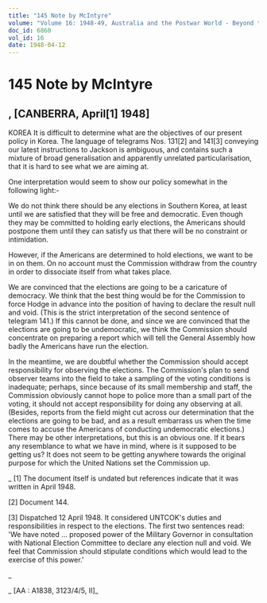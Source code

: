 ```yaml
---
title: "145 Note by McIntyre"
volume: "Volume 16: 1948-49, Australia and the Postwar World - Beyond the Region"
doc_id: 6860
vol_id: 16
date: 1948-04-12
---
```


# 145 Note by McIntyre

## , [CANBERRA, April[1] 1948]

KOREA It is difficult to determine what are the objectives of our present policy in Korea. The language of telegrams Nos. 131[2] and 141[3] conveying our latest instructions to Jackson is ambiguous, and contains such a mixture of broad generalisation and apparently unrelated particularisation, that it is hard to see what we are aiming at.

One interpretation would seem to show our policy somewhat in the following light:-

We do not think there should be any elections in Southern Korea, at least until we are satisfied that they will be free and democratic. Even though they may be committed to holding early elections, the Americans should postpone them until they can satisfy us that there will be no constraint or intimidation.

However, if the Americans are determined to hold elections, we want to be in on them. On no account must the Commission withdraw from the country in order to dissociate itself from what takes place.

We are convinced that the elections are going to be a caricature of democracy. We think that the best thing would be for the Commission to force Hodge in advance into the position of having to declare the result null and void. (This is the strict interpretation of the second sentence of telegram 141.) If this cannot be done, and since we are convinced that the elections are going to be undemocratic, we think the Commission should concentrate on preparing a report which will tell the General Assembly how badly the Americans have run the election.

In the meantime, we are doubtful whether the Commission should accept responsibility for observing the elections. The Commission's plan to send observer teams into the field to take a sampling of the voting conditions is inadequate; perhaps, since because of its small membership and staff, the Commission obviously cannot hope to police more than a small part of the voting, it should not accept responsibility for doing any observing at all. (Besides, reports from the field might cut across our determination that the elections are going to be bad, and as a result embarrass us when the time comes to accuse the Americans of conducting undemocratic elections.) There may be other interpretations, but this is an obvious one. If it bears any resemblance to what we have in mind, where is it supposed to be getting us? It does not seem to be getting anywhere towards the original purpose for which the United Nations set the Commission up.

_ [1] The document itself is undated but references indicate that it was written in April 1948.

[2] Document 144.

[3] Dispatched 12 April 1948. It considered UNTCOK's duties and responsibilities in respect to the elections. The first two sentences read: 'We have noted ... proposed power of the Military Governor in consultation with National Election Committee to declare any election null and void. We feel that Commission should stipulate conditions which would lead to the exercise of this power.' 

_

_ [AA : A1838, 3123/4/5, II]_
